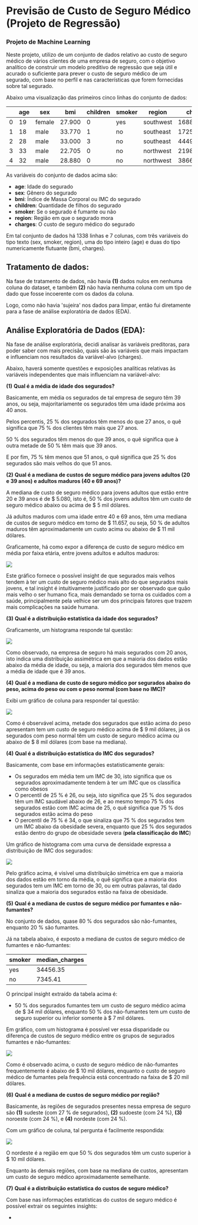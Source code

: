 # Previsão de Custo de Seguro Médico (Projeto de Regressão)
### Projeto de Machine Learning

 Neste projeto, utilizo de um conjunto de dados relativo ao custo de seguro médico de vários clientes de uma empresa de seguro, com o objetivo analítico de construir um modelo preditivo de regressão que seja útil e acurado o suficiente para prever o custo de seguro médico de um segurado, com base no perfil e nas características que forem fornecidas sobre tal segurado.
 
Abaixo uma visualização das primeiros cinco linhas do conjunto de dados:

|     | age |   sex  |    bmi   |children| smoker |  region   |   charges   |
|-----|-----|--------|----------|--------|--------|-----------|-------------|
| 0   | 19  | female | 27.900   | 0      | yes    | southwest | 16884.92400 |
| 1   | 18  | male   | 33.770   | 1      | no     | southeast | 1725.55230  |
| 2   | 28  | male   | 33.000   | 3      | no     | southeast | 4449.46200  |
| 3   | 33  | male   | 22.705   | 0      | no     | northwest | 21984.47061 |
| 4   | 32  | male   | 28.880   | 0      | no     | northwest | 3866.85520  |

As variáveis do conjunto de dados acima são:

* **age**: Idade do segurado
* **sex**: Gênero do segurado
* **bmi**: Índice de Massa Corporal ou IMC do segurado
* **children**: Quantidade de filhos do segurado
* **smoker**: Se o segurado é fumante ou não
* **region**: Região em que o segurado mora
* **charges**: O custo de seguro médico do segurado

Em tal conjunto de dados há 1338 linhas e 7 colunas, com três variáveis do tipo texto (sex, smoker, region), uma do tipo inteiro (age) e duas do tipo numericamente flutuante (bmi, charges).

## Tratamento de dados:

Na fase de tratamento de dados, não havia **(1)** dados nulos em nenhuma coluna do dataset, e também **(2)** não havia nenhuma coluna com um tipo de dado que fosse incoerente com os dados da coluna.

Logo, como não havia 'sujeira' nos dados para limpar, então fui diretamente para a fase de análise exploratória de dados (EDA).

## Análise Exploratória de Dados (EDA):

Na fase de análise exploratória, decidi analisar às variáveis preditoras, para poder saber com mais precisão, quais são às variáveis que mais impactam e influenciam nos resultados da variável-alvo (charges).

Abaixo, haverá somente questões e exposições analíticas relativas às variáveis independentes que mais influenciam na variável-alvo:

**(1)** **Qual é a média de idade dos segurados?**

Basicamente, em média os segurados de tal empresa de seguro têm 39 anos, ou seja, majoritariamente os segurados têm uma idade próxima aos 40 anos.

Pelos percentis, 25 % dos segurados têm menos do que 27 anos, o quê significa que 75 % dos clientes têm mais que 27 anos.

50 % dos segurados têm menos do que 39 anos, o quê significa que à outra metade de 50 % têm mais que 39 anos.

E por fim, 75 % têm menos que 51 anos, o quê significa que 25 % dos segurados são mais velhos do que 51 anos.

**(2)** **Qual é a mediana de custos de seguro médico para jovens adultos (20 e 39 anos) e adultos maduros (40 e 69 anos)?**

A mediana de custo de seguro médico para jovens adultos que estão entre 20 e 39 anos é de $ 5.080, isto é, 50 % dos jovens adultos têm um custo de seguro médico abaixo ou acima de $ 5 mil dólares.

Já adultos maduros com uma idade entre 40 e 69 anos, têm uma mediana de custos de seguro médico em torno de $ 11.657, ou seja, 50 % de adultos maduros têm aproximadamente um custo acima ou abaixo de $ 11 mil dólares.

Graficamente, há como expor a diferença de custo de seguro médico em média por faixa etária, entre jovens adultos e adultos maduros:

![](./img/img_1.png)

Este gráfico fornece o possível insight de que segurados mais velhos tendem à ter um custo de seguro médico mais alto do que segurados mais jovens, e tal insight é intuitivamente justificado por ser observado que quão mais velho o ser humano fica, mais demandado se torna os cuidados com a saúde, principalmente pela velhice ser um dos principais fatores que trazem mais complicações na saúde humana.

**(3)** **Qual é a distribuição estatística da idade dos segurados?**

Graficamente, um histograma responde tal questão:

![](./img/img_2.png)

Como observado, na empresa de seguro há mais segurados com 20 anos, isto indica uma distribuição assimétrica em que a maioria dos dados estão abaixo da média de idade, ou seja, a maioria dos segurados têm menos que a média de idade que é 39 anos.

**(4)** **Qual é a mediana de custo de seguro médico por segurados abaixo do peso, acima do peso ou com o peso normal (com base no IMC)?**

Exibi um gráfico de coluna para responder tal questão:

![](./img/img_4.png)

Como é observável acima, metade dos segurados que estão acima do peso apresentam tem um custo de seguro médico acima de $ 9 mil dólares, já os segurados com peso normal têm um custo de seguro médico acima ou abaixo de $ 8 mil dólares (com base na mediana).

**(4)** **Qual é a distribuição estatística do IMC dos segurados?**

Basicamente, com base em informações estatisticamente gerais:

* Os segurados em média tem um IMC de 30, isto significa que os segurados aproximadamente tendem à ter um IMC que os classifica como obesos
* O percentil de 25 % é 26, ou seja, isto significa que 25 % dos segurados têm um IMC saudável abaixo de 26, e ao mesmo tempo 75 % dos segurados estão com IMC acima de 25, o quê significa que 75 % dos segurados estão acima do peso
* O percentil de 75 % é 34, o que sinaliza que 75 % dos segurados tem um IMC abaixo da obesidade severa, enquanto que 25 % dos segurados estão dentro do grupo de obesidade severa (**pela classificação do IMC**)

Um gráfico de histograma com uma curva de densidade expressa a distribuição de IMC dos segurados:

![](./img/img_5.png)

Pelo gráfico acima, é visível uma distribuição simétrica em que a maioria dos dados estão em torno da média, o quê significa que a maioria dos segurados tem um IMC em torno de 30, ou em outras palavras, tal dado sinaliza que a maioria dos segurados estão na faixa de obesidade.

**(5)** **Qual é a mediana de custos de seguro médico por fumantes e não-fumantes?**

No conjunto de dados, quase 80 % dos segurados são não-fumantes, enquanto 20 % são fumantes.

Já na tabela abaixo, é exposto a mediana de custos de seguro médico de fumantes e não-fumantes:

|       smoker   |    median_charges  |
|----------------|--------------------|
|       yes      |      34456.35      |
|       no       |      7345.41       |

O principal insight extraído da tabela acima é:

* 50 % dos segurados fumantes tem um custo de seguro médico acima de $ 34 mil dólares, enquanto 50 % dos não-fumantes tem um custo de seguro superior ou inferior somente à $ 7 mil dólares.

Em gráfico, com um histograma é possível ver essa disparidade ou diferença de custos de seguro médico entre os grupos de segurados fumantes e não-fumantes:

![](./img/img_7.png)

Como é observado acima, o custo de seguro médico de não-fumantes frequentemente é abaixo de $ 10 mil dólares, enquanto o custo de seguro médico de fumantes pela frequência está concentrado na faixa de $ 20 mil dólares.

**(6)** **Qual é a mediana de custos de seguro médico por região?**

Basicamente, às regiões de segurados presentes nessa empresa de seguro são **(1)** sudeste (com 27 % de segurados), **(2)** sudoeste (com 24 %), **(3)** noroeste (com 24 %), e **(4)** nordeste (com 24 %).

Com um gráfico de coluna, tal pergunta é facilmente respondida:

![](./img/img_8.png)

O nordeste é a região em que 50 % dos segurados têm um custo superior à $ 10 mil dólares.

Enquanto às demais regiões, com base na mediana de custos, apresentam um custo de seguro médico aproximadamente semelhante.

**(7)** **Qual é a distribuição estatística do custos de seguro médico?**

Com base nas informações estatísticas do custos de seguro médico é possível extrair os seguintes insights:

* 
